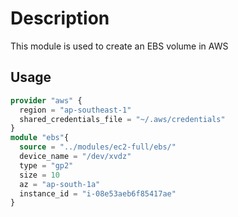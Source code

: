# Description
This module is used to create an EBS volume in AWS

## Usage

```terraform
provider "aws" {
  region = "ap-southeast-1"
  shared_credentials_file = "~/.aws/credentials"
}
module "ebs"{
  source = "../modules/ec2-full/ebs/"
  device_name = "/dev/xvdz"
  type = "gp2"
  size = 10
  az = "ap-south-1a"
  instance_id = "i-08e53aeb6f85417ae"
}

```